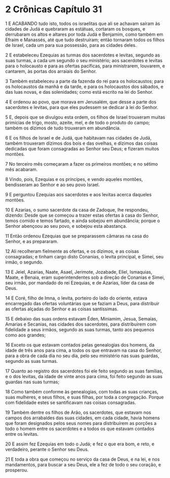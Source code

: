 # 2 Crônicas Capítulo 31

1	E ACABANDO tudo isto, todos os israelitas que ali se achavam saíram às cidades de Judá e quebraram as estátuas, cortaram os bosques, e derrubaram os altos e altares por toda Judá e Benjamim, como também em Efraim e Manassés, até que tudo destruíram; então tornaram todos os filhos de Israel, cada um para sua possessão, para as cidades deles.

2	E estabeleceu Ezequias as turmas dos sacerdotes e levitas, segundo as suas turmas, a cada um segundo o seu ministério; aos sacerdotes e levitas para o holocausto e para as ofertas pacíficas, para ministrarem, louvarem, e cantarem, às portas dos arraiais do Senhor.

3	Também estabeleceu a parte da fazenda do rei para os holocaustos; para os holocaustos da manhã e da tarde, e para os holocaustos dos sábados, e das luas novas, e das solenidades; como está escrito na lei do Senhor.

4	E ordenou ao povo, que morava em Jerusalém, que desse a parte dos sacerdotes e levitas, para que eles pudessem se dedicar à lei do Senhor.

5	E, depois que se divulgou esta ordem, os filhos de Israel trouxeram muitas primícias de trigo, mosto, azeite, mel, e de todo o produto do campo; também os dízimos de tudo trouxeram em abundância.

6	E os filhos de Israel e de Judá, que habitavam nas cidades de Judá, também trouxeram dízimos dos bois e das ovelhas, e dízimos das coisas dedicadas que foram consagradas ao Senhor seu Deus; e fizeram muitos montões.

7	No terceiro mês começaram a fazer os primeiros montões; e no sétimo mês acabaram.

8	Vindo, pois, Ezequias e os príncipes, e vendo aqueles montões, bendisseram ao Senhor e ao seu povo Israel.

9	E perguntou Ezequias aos sacerdotes e aos levitas acerca daqueles montões.

10	E Azarias, o sumo sacerdote da casa de Zadoque, lhe respondeu, dizendo: Desde que se começou a trazer estas ofertas à casa do Senhor, temos comido e temos fartado, e ainda sobejou em abundância; porque o Senhor abençoou ao seu povo, e sobejou esta abastança.

11	Então ordenou Ezequias que se preparassem câmaras na casa do Senhor, e as prepararam.

12	Ali recolheram fielmente as ofertas, e os dízimos, e as coisas consagradas; e tinham cargo disto Conanias, o levita principal, e Simei, seu irmão, o segundo.

13	E Jeiel, Azarias, Naate, Asael, Jerimote, Jozabade, Eliel, Ismaquias, Maate, e Benaia, eram superintendentes sob a direção de Conanias e Simei, seu irmão, por mandado do rei Ezequias, e de Azarias, líder da casa de Deus.

14	E Coré, filho de Imna, o levita, porteiro do lado do oriente, estava encarregado das ofertas voluntárias que se faziam a Deus, para distribuir as ofertas alçadas do Senhor e as coisas santíssimas.

15	E debaixo das suas ordens estavam Éden, Miniamim, Jesua, Semaías, Amarias e Secanias, nas cidades dos sacerdotes, para distribuírem com fidelidade a seus irmãos, segundo as suas turmas, tanto aos pequenos como aos grandes;

16	Exceto os que estavam contados pelas genealogias dos homens, da idade de três anos para cima, a todos os que entravam na casa do Senhor, para a obra de cada dia no seu dia, pelo seu ministério nas suas guardas, segundo as suas turmas.

17	Quanto ao registro dos sacerdotes foi ele feito segundo as suas famílias, e o dos levitas, da idade de vinte anos para cima, foi feito segundo as suas guardas nas suas turmas;

18	Como também conforme às genealogias, com todas as suas crianças, suas mulheres, e seus filhos, e suas filhas, por toda a congregação. Porque com fidelidade estes se santificavam nas coisas consagradas.

19	Também dentre os filhos de Arão, os sacerdotes, que estavam nos campos dos arrabaldes das suas cidades, em cada cidade, havia homens que foram designados pelos seus nomes para distribuírem as porções a todo o homem entre os sacerdotes e a todos os que estavam contados entre os levitas.

20	E assim fez Ezequias em todo o Judá; e fez o que era bom, e reto, e verdadeiro, perante o Senhor seu Deus.

21	E toda a obra que começou no serviço da casa de Deus, e na lei, e nos mandamentos, para buscar a seu Deus, ele a fez de todo o seu coração, e prosperou.

